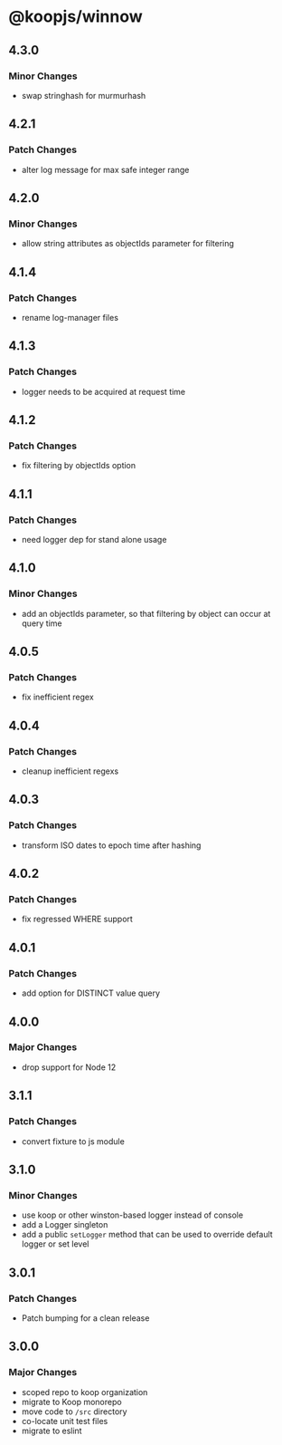 # @koopjs/winnow

## 4.3.0

### Minor Changes

- swap stringhash for murmurhash

## 4.2.1

### Patch Changes

- alter log message for max safe integer range

## 4.2.0

### Minor Changes

- allow string attributes as objectIds parameter for filtering

## 4.1.4

### Patch Changes

- rename log-manager files

## 4.1.3

### Patch Changes

- logger needs to be acquired at request time

## 4.1.2

### Patch Changes

- fix filtering by objectIds option

## 4.1.1

### Patch Changes

- need logger dep for stand alone usage

## 4.1.0

### Minor Changes

- add an objectIds parameter, so that filtering by object can occur at query time

## 4.0.5

### Patch Changes

- fix inefficient regex

## 4.0.4

### Patch Changes

- cleanup inefficient regexs

## 4.0.3

### Patch Changes

- transform ISO dates to epoch time after hashing

## 4.0.2

### Patch Changes

- fix regressed WHERE support

## 4.0.1

### Patch Changes

- add option for DISTINCT value query

## 4.0.0

### Major Changes

- drop support for Node 12

## 3.1.1

### Patch Changes

- convert fixture to js module

## 3.1.0

### Minor Changes

- use koop or other winston-based logger instead of console
- add a Logger singleton
- add a public `setLogger` method that can be used to override default logger or set level

## 3.0.1

### Patch Changes

- Patch bumping for a clean release

## 3.0.0

### Major Changes

- scoped repo to koop organization
- migrate to Koop monorepo
- move code to `/src` directory
- co-locate unit test files
- migrate to eslint
